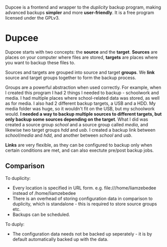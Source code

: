 Dupcee is a frontend and wrapper to the *duplicity* backup program, making advanced backups **simpler** and more **user-friendly**. It is a free program licensed under the GPLv3. 

# Dupcee
Dupcee starts with two concepts: the **source** and the **target**. **Sources** are places on your computer where files are stored, **targets** are places where you want to backup these files to. 

Sources and targets are grouped into source and target **groups**. We **link** source and target groups together to form the backup process.

Groups are a powerful abstraction when used correctly. For example, when I created this program I had 2 things I needed to backup - schoolwork and media. I had multiple places where school-related data was stored, as well as for media. I also had 2 different backup targets, a USB and a HDD. My media folder was huge, so it wouldn't fit on the USB, but my schoolwork would. **I needed a way to backup multiple sources to different targets, but only backup some sources depending on the target**. What I did was created a source group *school* and a source group called *media*, and likewise two target groups *hdd* and *usb*. I created a backup link between *school*/*media* and *hdd*, and another between *school* and *usb*.

**Links** are very flexible, as they can be configured to backup only when certain conditions are met, and can also exectute pre/post backup jobs. 

## Comparison
To duplicity:
* Every location is specified in URL form. e.g. file:///home/liamzebedee instead of /home/liamzebedee
* There is an overhead of storing configuration data in comparison to duplicity, which is standalone - this is required to store source groups etc.
* Backups can be scheduled. 

To duply:
* The configuration data needs not be backed up seperately - it is by default automatically backed up with the data. 
